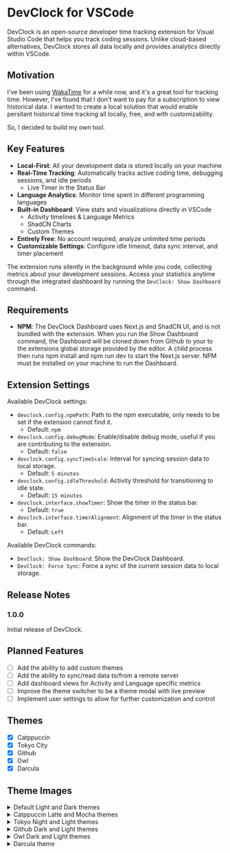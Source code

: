 # DevClock for VSCode

DevClock is an open-source developer time tracking extension for Visual Studio Code that helps you track coding sessions. Unlike cloud-based alternatives, DevClock stores all data locally and provides analytics directly within VSCode.

## Motivation

I've been using [WakaTime](https://wakatime.com/) for a while now, and it's a great tool for tracking time. However, I've found that I don't want to pay for a subscription to view historical data. I wanted to create a local solution that would enable persitant historical time tracking all locally, free, and with customizability.

So, I decided to build my own tool.

## Key Features

-   **Local-First**: All your development data is stored locally on your machine
-   **Real-Time Tracking**: Automatically tracks active coding time, debugging sessions, and idle periods
    -   Live Timer in the Status Bar
-   **Language Analytics**: Monitor time spent in different programming languages
-   **Built-in Dashboard**: View stats and visualizations directly in VSCode
    -   Activity timelines & Language Metrics
    -   ShadCN Charts
    -   Custom Themes
-   **Entirely Free**: No account required, analyze unlimited time periods
-   **Customizable Settings**: Configure idle timeout, data sync interval, and timer placement

The extension runs silently in the background while you code, collecting metrics about your development sessions. Access your statistics anytime through the integrated dashboard by running the `DevClock: Show Dashboard` command.

## Requirements

-   **NPM**: The DevClock Dashboard uses Next.js and ShadCN UI, and is not bundled with the extension. When you run the Show Dashboard command, the Dashboard will be cloned down from Github to your to the extensions global storage provided by the editor. A child process then runs npm install and npm run dev to start the Next.js server. NPM must be installed on your machine to run the Dashboard.

## Extension Settings

Available DevClock settings:

-   `devclock.config.npmPath`: Path to the npm executable, only needs to be set if the extension cannot find it.
    -   Default: `npm`
-   `devclock.config.debugMode`: Enable/disable debug mode, useful if you are contributing to the extension.
    -   Default: `false`
-   `devclock.config.syncTimeScale`: Interval for syncing session data to local storage.
    -   Default: `5 minutes`
-   `devclock.config.idleThreshold`: Activity threshold for transitioning to idle state.
    -   Default: `15 minutes`
-   `devclock.interface.showTimer`: Show the timer in the status bar.
    -   Default: `true`
-   `devclock.interface.timerAlignment`: Alignment of the timer in the status bar.
    -   Default: `Left`

Available DevClock commands:

-   `DevClock: Show Dashboard`: Show the DevClock Dashboard.
-   `DevClock: Force Sync`: Force a sync of the current session data to local storage.

## Release Notes

### 1.0.0

Initial release of DevClock.

## Planned Features

-   [ ] Add the ability to add custom themes
-   [ ] Add the ability to sync/read data to/from a remote server
-   [ ] Add dashboard views for Activity and Language specific metrics
-   [ ] Improve the theme switcher to be a theme modal with live preview
-   [ ] Implement user settings to allow for further customization and control

## Themes

-   [x] Catppuccin
-   [x] Tokyo City
-   [x] Github
-   [x] Owl
-   [x] Darcula

## Theme Images

<details>
<summary>Default Light and Dark themes</summary>

![Default Light](./docs/themes/light.png)
![Default Dark](./docs/themes/dark.png)

</details>

<details>
<summary>Catppuccin Latte and Mocha themes</summary>

![Catppuccin Latte](./docs/themes/catppuccin-latte.png)
![Catppuccin Mocha](./docs/themes/catppuccin-mocha.png)

</details>

<details>
<summary>Tokyo Night and Light themes</summary>

![Tokyo Dark](./docs/themes/tokyo-night.png)
![Tokyo Light](./docs/themes/tokyocity-light.png)

</details>

<details>
<summary>Github Dark and Light themes</summary>

![Github Dark](./docs/themes/github-dark.png)
![Github Light](./docs/themes/github-light.png)

</details>

<details>
<summary>Owl Dark and Light themes</summary>

![Owl Dark](./docs/themes/owl-dark.png)
![Owl Light](./docs/themes/owl-light.png)

</details>

<details>
<summary>Darcula theme</summary>

![Darcula](./docs/themes/darcula.png)

</details>

